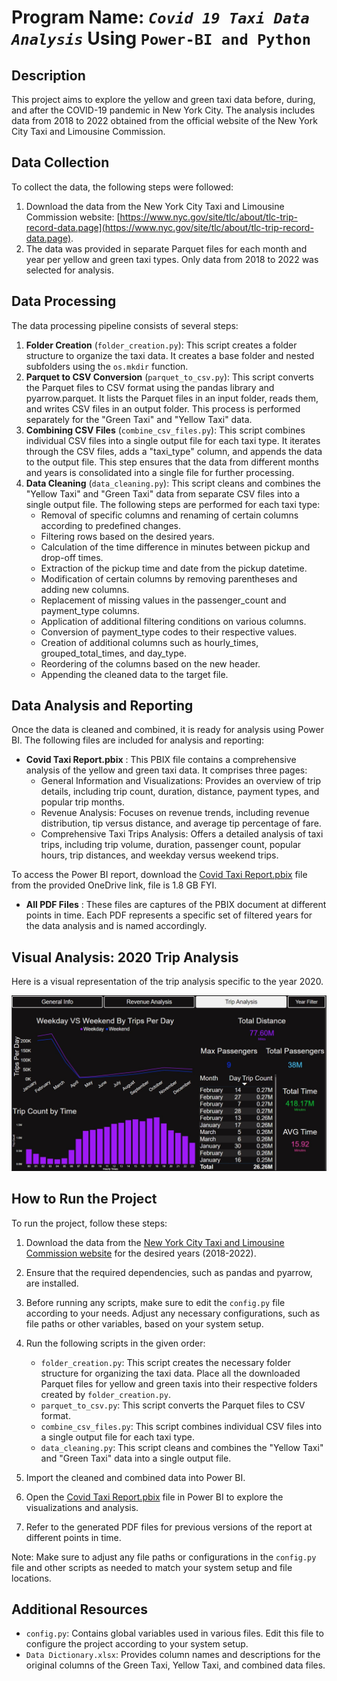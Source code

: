 # Program Name: **_`Covid 19 Taxi Data Analysis`_ Using `Power-BI and Python`**

## Description

This project aims to explore the yellow and green taxi data before, during, and after the COVID-19 pandemic in New York City. The analysis includes data from 2018 to 2022 obtained from the official website of the New York City Taxi and Limousine Commission.

## Data Collection

To collect the data, the following steps were followed:

1. Download the data from the New York City Taxi and Limousine Commission website: [https://www.nyc.gov/site/tlc/about/tlc-trip-record-data.page](https://www.nyc.gov/site/tlc/about/tlc-trip-record-data.page).
2. The data was provided in separate Parquet files for each month and year per yellow and green taxi types. Only data from 2018 to 2022 was selected for analysis.

## Data Processing

The data processing pipeline consists of several steps:

1. **Folder Creation** (`folder_creation.py`): This script creates a folder structure to organize the taxi data. It creates a base folder and nested subfolders using the `os.mkdir` function.
2. **Parquet to CSV Conversion** (`parquet_to_csv.py`): This script converts the Parquet files to CSV format using the pandas library and pyarrow.parquet. It lists the Parquet files in an input folder, reads them, and writes CSV files in an output folder. This process is performed separately for the "Green Taxi" and "Yellow Taxi" data.
3. **Combining CSV Files** (`combine_csv_files.py`): This script combines individual CSV files into a single output file for each taxi type. It iterates through the CSV files, adds a "taxi_type" column, and appends the data to the output file. This step ensures that the data from different months and years is consolidated into a single file for further processing.
4. **Data Cleaning** (`data_cleaning.py`): This script cleans and combines the "Yellow Taxi" and "Green Taxi" data from separate CSV files into a single output file. The following steps are performed for each taxi type:
   * Removal of specific columns and renaming of certain columns according to predefined changes.
   * Filtering rows based on the desired years.
   * Calculation of the time difference in minutes between pickup and drop-off times.
   * Extraction of the pickup time and date from the pickup datetime.
   * Modification of certain columns by removing parentheses and adding new columns.
   * Replacement of missing values in the passenger_count and payment_type columns.
   * Application of additional filtering conditions on various columns.
   * Conversion of payment_type codes to their respective values.
   * Creation of additional columns such as hourly_times, grouped_total_times, and day_type.
   * Reordering of the columns based on the new header.
   * Appending the cleaned data to the target file.

## Data Analysis and Reporting

Once the data is cleaned and combined, it is ready for analysis using Power BI. The following files are included for analysis and reporting:

* **Covid Taxi Report.pbix** : This PBIX file contains a comprehensive analysis of the yellow and green taxi data. It comprises three pages:
  * General Information and Visualizations: Provides an overview of trip details, including trip count, duration, distance, payment types, and popular trip months.
  * Revenue Analysis: Focuses on revenue trends, including revenue distribution, tip versus distance, and average tip percentage of fare.
  * Comprehensive Taxi Trips Analysis: Offers a detailed analysis of taxi trips, including trip volume, duration, passenger count, popular hours, trip distances, and weekday versus weekend trips.

To access the Power BI report, download the [Covid Taxi Report.pbix](https://1drv.ms/u/s!AtmtmqmbhFZ2gcwacdN28RLGraaEXg?e=ZVKfKa) file from the provided OneDrive link, file is 1.8 GB FYI.

* **All PDF Files** : These files are captures of the PBIX document at different points in time. Each PDF represents a specific set of filtered years for the data analysis and is named accordingly.

## Visual Analysis: 2020 Trip Analysis

Here is a visual representation of the trip analysis specific to the year 2020.

![](Screenshot_of_2020_Trip_Analysis.jpg "Screenshot_of_2020_Trip_Analysis")

## How to Run the Project

To run the project, follow these steps:

1. Download the data from the [New York City Taxi and Limousine Commission website](https://www.nyc.gov/site/tlc/about/tlc-trip-record-data.page) for the desired years (2018-2022).
2. Ensure that the required dependencies, such as pandas and pyarrow, are installed.
3. Before running any scripts, make sure to edit the `config.py` file according to your needs. Adjust any necessary configurations, such as file paths or other variables, based on your system setup.
4. Run the following scripts in the given order:

   * `folder_creation.py`: This script creates the necessary folder structure for organizing the taxi data. Place all the downloaded Parquet files for yellow and green taxis into their respective folders created by `folder_creation.py`.
   * `parquet_to_csv.py`: This script converts the Parquet files to CSV format.
   * `combine_csv_files.py`: This script combines individual CSV files into a single output file for each taxi type.
   * `data_cleaning.py`: This script cleans and combines the "Yellow Taxi" and "Green Taxi" data into a single output file.
5. Import the cleaned and combined data into Power BI.
6. Open the [Covid Taxi Report.pbix](https://1drv.ms/u/s!AtmtmqmbhFZ2gcwacdN28RLGraaEXg?e=ZVKfKa) file in Power BI to explore the visualizations and analysis.
7. Refer to the generated PDF files for previous versions of the report at different points in time.

Note: Make sure to adjust any file paths or configurations in the `config.py` file and other scripts as needed to match your system setup and file locations.

## Additional Resources

* `config.py`: Contains global variables used in various files. Edit this file to configure the project according to your system setup.
* `Data Dictionary.xlsx`: Provides column names and descriptions for the original columns of the Green Taxi, Yellow Taxi, and combined data files.
